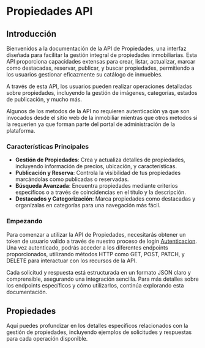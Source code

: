 # Propiedades API

## Introducción

Bienvenidos a la documentación de la API de Propiedades, una interfaz diseñada para facilitar la gestión integral de propiedades inmobiliarias. Esta API proporciona capacidades extensas para crear, listar, actualizar, marcar como destacadas, reservar, publicar, y buscar propiedades, permitiendo a los usuarios gestionar eficazmente su catálogo de inmuebles.

A través de esta API, los usuarios pueden realizar operaciones detalladas sobre propiedades, incluyendo la gestión de imágenes, categorías, estados de publicación, y mucho más.

Algunos de los metodos de la API no requieren autenticación ya que son invocados desde el sitio web de la inmobiliar mientras que otros metodos si la requerien ya que forman parte del portal de administración de la plataforma.

### Características Principales

- **Gestión de Propiedades**: Crea y actualiza detalles de propiedades, incluyendo información de precios, ubicación, y características.
- **Publicación y Reserva**: Controla la visibilidad de tus propiedades marcándolas como publicadas o reservadas.
- **Búsqueda Avanzada**: Encuentra propiedades mediante criterios específicos o a través de coincidencias en el título y la descripción.
- **Destacados y Categorización**: Marca propiedades como destacadas y organízalas en categorías para una navegación más fácil.

### Empezando

Para comenzar a utilizar la API de Propiedades, necesitarás obtener un token de usuario valido a través de nuestro proceso de login [Autenticacion](/developer/autenticacion.html#introduccion). Una vez autenticado, podrás acceder a los diferentes endpoints proporcionados, utilizando métodos HTTP como GET, POST, PATCH, y DELETE para interactuar con los recursos de la API.

Cada solicitud y respuesta está estructurada en un formato JSON claro y comprensible, asegurando una integración sencilla. Para más detalles sobre los endpoints específicos y cómo utilizarlos, continúa explorando esta documentación.

## Propiedades

Aquí puedes profundizar en los detalles específicos relacionados con la gestión de propiedades, incluyendo ejemplos de solicitudes y respuestas para cada operación disponible.

<script setup>
import Swagger from '/components/Swagger.vue'
</script>

<Swagger id="dialersSwagger" yaml="/specs/propiedades/propiedades.yaml"/>
